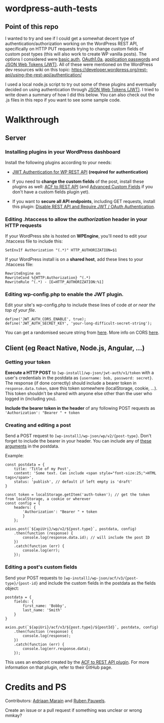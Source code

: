 # wordpress-auth-tests
## Point of this repo
I wanted to try and see if I could get a somewhat decent type of authentication/authorization working on the WordPress REST API, specifically on HTTP PUT requests trying to change custom fields of custom post types (this will also work to create WP vanilla posts). The options I considered were [basic auth](https://github.com/WP-API/Basic-Auth), [OAuth1.0a](https://github.com/WP-API/OAuth1), [application passwords](https://wordpress.org/plugins/application-passwords/) and [JSON Web Tokens (JWT)](https://github.com/Tmeister/wp-api-jwt-auth). All of these were mentioned on the WordPress dev resources wiki on this topic: https://developer.wordpress.org/rest-api/using-the-rest-api/authentication/

I used a local node.js script to try out some of these plugins and eventually decided on using authentication through [JSON Web Tokens (JWT)](https://github.com/Tmeister/wp-api-jwt-auth). I tried to write down a summary of how I did this below. You can also check out the .js files in this repo if you want to see some sample code.

# Walkthrough
## Server
### Installing plugins in your WordPress dashboard
Install the following plugins according to your needs:
- [JWT Authentication for WP REST API](https://wordpress.org/plugins/jwt-authentication-for-wp-rest-api/) **(required for authentication)**

- If you need to **change the custom fields** of the post, install these plugins as well: [ACF to REST API](https://wordpress.org/plugins/acf-to-rest-api/) (and [Advanced Custom Fields](https://wordpress.org/plugins/advanced-custom-fields/) if you don't have a custom fields plugin yet).

- If you want to **secure all API endpoints**, including GET requests, install this plugin: [Disable REST API and Require JWT / OAuth Authentication](https://wordpress.org/plugins/disable-rest-api-and-require-jwt-oauth-authentication/).

### Editing .htaccess to allow the _authorization_ header in your HTTP requests
If your WordPress site is hosted on **WPEngine**, you'll need to edit your .htaccess file to include this:
```
SetEnvIf Authorization "(.*)" HTTP_AUTHORIZATION=$1
```

If your WordPress install is on a **shared host**, add these lines to your .htaccess file:
```
RewriteEngine on
RewriteCond %{HTTP:Authorization} ^(.*)
RewriteRule ^(.*) - [E=HTTP_AUTHORIZATION:%1]
```

### Editing wp-config.php to enable the JWT plugin.
Edit your site's wp-config.php to include these lines of code *at or near the top of your file*.
```
define('JWT_AUTH_CORS_ENABLE', true);
define('JWT_AUTH_SECRET_KEY', 'your-long-difficult-secret-string');
```
You can get a randomised secure string from [here](https://api.wordpress.org/secret-key/1.1/salt/).
More info on CORS [here](https://developer.mozilla.org/en-US/docs/Web/HTTP/CORS).

## Client (eg React Native, Node.js, Angular, ...)
### Getting your token
**Execute a HTTP POST** to `[wp-install]/wp-json/jwt-auth/v1/token` with a user's credentials in the postdata as `{username: bob, password: secret}`. The response (if done correctly) should include a bearer token in `response.data.token`, save this token somewhere (localStorage, cookie, ...). This token shouldn't be shared with anyone else other than the user who logged in (including you).

**Include the bearer token in the header** of any following POST requests as `'Authorization': "Bearer " + token`

### Creating and editing a post
Send a POST request to `[wp-install]/wp-json/wp/v2/{post-type}`. Don't forget to include the bearer in your header. You can include any of [these arguments](https://developer.wordpress.org/rest-api/reference/posts/#create-a-post) in the postdata.

Example:
```
const postdata = {
    title: 'Title of my Post',
    content: 'Some text. Can include <span style="font-size:25;">HTML tags</span>',
    status: 'publish', // default if left empty is 'draft'
}

const token = localStorage.getItem('auth-token'); // get the token from localStorage, a cookie or wherever
const config = {
    headers: {
        'Authorization': "Bearer " + token 
        }
    };

axios.post(`${apiUri}/wp/v2/${post.type}`, postdata, config)
    .then(function (response) {
        console.log(response.data.id); // will include the post ID
    })
    .catch(function (err) {
        console.log(err);
    });
```

### Editing a post's custom fields
Send your POST requests to `[wp-install]/wp-json/acf/v3/{post-type}/{post-id}` and include the custom fields in the postdata as the fields object:
```
postdata = {
    fields: {
        first_name: 'Bobby',
        last_name: 'Smith'
    }
}

axios.put(`${apiUri}/acf/v3/${post.type}/${postId}`, postdata, config)
    .then(function (response) {
        console.log(response);
    })
    .catch(function (err) {
        console.log(err.response.data);
    });
```
This uses an endpoint created by the [ACF to REST API plugin](https://github.com/airesvsg/acf-to-rest-api). For more information on that plugin, refer to their GitHub page.

# Credits and PS
Contributors: [Adriaan Marain](https://github.com/AdrianMrn) and [Ruben Pauwels](https://github.com/RubenPauwels1). 

Create an issue or a pull request if something was unclear or wrong mmkay?